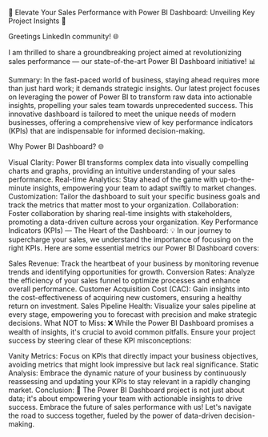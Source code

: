 🚀 Elevate Your Sales Performance with Power BI Dashboard: Unveiling Key Project Insights 🚀

Greetings LinkedIn community! 🌐

I am thrilled to share a groundbreaking project aimed at revolutionizing sales performance — our state-of-the-art Power BI Dashboard initiative! 📊

Summary:
In the fast-paced world of business, staying ahead requires more than just hard work; it demands strategic insights. Our latest project focuses on leveraging the power of Power BI to transform raw data into actionable insights, propelling your sales team towards unprecedented success. This innovative dashboard is tailored to meet the unique needs of modern businesses, offering a comprehensive view of key performance indicators (KPIs) that are indispensable for informed decision-making.

Why Power BI Dashboard? 🌐

Visual Clarity: Power BI transforms complex data into visually compelling charts and graphs, providing an intuitive understanding of your sales performance.
Real-time Analytics: Stay ahead of the game with up-to-the-minute insights, empowering your team to adapt swiftly to market changes.
Customization: Tailor the dashboard to suit your specific business goals and track the metrics that matter most to your organization.
Collaboration: Foster collaboration by sharing real-time insights with stakeholders, promoting a data-driven culture across your organization.
Key Performance Indicators (KPIs) — The Heart of the Dashboard: 💡
In our journey to supercharge your sales, we understand the importance of focusing on the right KPIs. Here are some essential metrics our Power BI Dashboard covers:

Sales Revenue: Track the heartbeat of your business by monitoring revenue trends and identifying opportunities for growth.
Conversion Rates: Analyze the efficiency of your sales funnel to optimize processes and enhance overall performance.
Customer Acquisition Cost (CAC): Gain insights into the cost-effectiveness of acquiring new customers, ensuring a healthy return on investment.
Sales Pipeline Health: Visualize your sales pipeline at every stage, empowering you to forecast with precision and make strategic decisions.
What NOT to Miss: ❌
While the Power BI Dashboard promises a wealth of insights, it's crucial to avoid common pitfalls. Ensure your project success by steering clear of these KPI misconceptions:

Vanity Metrics: Focus on KPIs that directly impact your business objectives, avoiding metrics that might look impressive but lack real significance.
Static Analysis: Embrace the dynamic nature of your business by continuously reassessing and updating your KPIs to stay relevant in a rapidly changing market.
Conclusion: 🚀
The Power BI Dashboard project is not just about data; it's about empowering your team with actionable insights to drive success. Embrace the future of sales performance with us! Let's navigate the road to success together, fueled by the power of data-driven decision-making.

